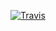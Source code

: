 [![Travis](https://img.shields.io/travis/bno1/travis_test.svg)](https://travis-ci.org/bno1/travis_test)
